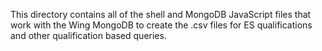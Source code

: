 This directory contains all of the shell and MongoDB JavaScript files that work with the Wing MongoDB
to create the .csv files for ES qualifications and other qualification based queries.
